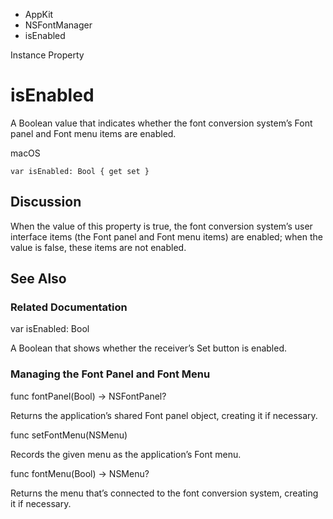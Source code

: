 

- AppKit
- NSFontManager
-  isEnabled 

Instance Property

# isEnabled

A Boolean value that indicates whether the font conversion system’s Font panel and Font menu items are enabled.

macOS

``` source
var isEnabled: Bool { get set }
```

## Discussion

When the value of this property is true, the font conversion system’s user interface items (the Font panel and Font menu items) are enabled; when the value is false, these items are not enabled.

## See Also

### Related Documentation

var isEnabled: Bool

A Boolean that shows whether the receiver’s Set button is enabled.

### Managing the Font Panel and Font Menu

func fontPanel(Bool) -> NSFontPanel?

Returns the application’s shared Font panel object, creating it if necessary.

func setFontMenu(NSMenu)

Records the given menu as the application’s Font menu.

func fontMenu(Bool) -> NSMenu?

Returns the menu that’s connected to the font conversion system, creating it if necessary.

